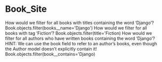 # Book_Site

How would we filter for all books with titles containing the word ‘Django’? Book.objects.filter(books__name='Django')
How would we filter for all books with tag ‘Fiction’? Book.objects.filter(title='Fiction)
How would we filter for all authors who have written books containing the word ‘Django’? HINT: We can use the book field to refer to an author’s books, even though the Author model doesn’t explicitly contain it! Book.objects.filter(book__contains='Django)